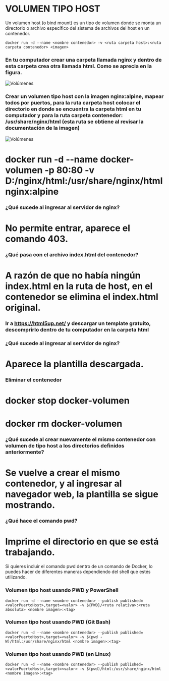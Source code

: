# VOLUMEN TIPO HOST

Un volumen host (o bind mount) es un tipo de volumen donde se monta un directorio o archivo específico del sistema de archivos del host en un contenedor.

```
docker run -d --name <nombre contenedor> -v <ruta carpeta host>:<ruta carpeta contenedor> <imagen> 
```

### En tu computador crear una carpeta llamada nginx y dentro de esta carpeta crea otra llamada html. Como se aprecia en la figura.

![Volúmenes](img/directorio.PNG)

### Crear un volumen tipo host con la imagen nginx:alpine, mapear todos por puertos, para la ruta carpeta host colocar el directorio en donde se encuentra la carpeta html en tu computador y para la ruta carpeta contenedor: /usr/share/nginx/html (esta ruta se obtiene al revisar la documentación de la imagen)

![Volúmenes](img/volumen-host.PNG)

# docker run -d --name docker-volumen -p 80:80 -v D:/nginx/html:/usr/share/nginx/html nginx:alpine

### ¿Qué sucede al ingresar al servidor de nginx?

# No permite entrar, aparece el comando 403.

### ¿Qué pasa con el archivo index.html del contenedor?

# A razón de que no había ningún index.html en la ruta de host, en el contenedor se elimina el index.html original.

### Ir a https://html5up.net/ y descargar un template gratuito, descomprirlo dentro de tu computador en la carpeta html

### ¿Qué sucede al ingresar al servidor de nginx?

# Aparece la plantilla descargada.

### Eliminar el contenedor

# docker stop docker-volumen

# docker rm docker-volumen

### ¿Qué sucede al crear nuevamente el mismo contenedor con volumen de tipo host a los directorios definidos anteriormente?

# Se vuelve a crear el mismo contenedor, y al ingresar al navegador web, la plantilla se sigue mostrando.

### ¿Qué hace el comando pwd?

# Imprime el directorio en que se está trabajando.

Si quieres incluir el comando pwd dentro de un comando de Docker, lo puedes hacer de diferentes maneras dependiendo del shell que estés utilizando.

### Volumen tipo host usando PWD y PowerShell

```
docker run -d --name <nombre contenedor> --publish published=<valorPuertoHost>,target=<valor> -v ${PWD}/<ruta relativa>:<ruta absoluta> <nombre imagen>:<tag> 
```

### Volumen tipo host usando PWD (Git Bash)

```
docker run -d --name <nombre contenedor> --publish published=<valorPuertoHost>,target=<valor> -v $(pwd -W)/html:/usr/share/nginx/html <nombre imagen>:<tag> 
```

### Volumen tipo host usando PWD (en Linux)

```
docker run -d --name <nombre contenedor> --publish published=<valorPuertoHost>,target=<valor> -v $(pwd)/html:/usr/share/nginx/html <nombre imagen>:<tag> 
```

